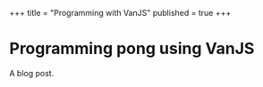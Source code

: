 +++
title = "Programming with VanJS"
published = true
+++
# Programming pong using VanJS

A blog post.